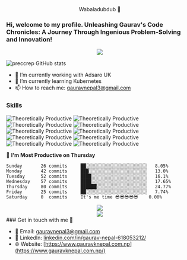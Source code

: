 <div align="center">
Wabaladubdub 👋 
</div>

### Hi, welcome to my profile. Unleashing Gaurav's Code Chronicles: A Journey Through Ingenious Problem-Solving and Innovation!
<div align="center"> <img src="https://visitor-badge.glitch.me/badge?page_id=gauravnepal3&style=flat-square&color=blueviolet" /> </div>
<!-- ![](https://komarev.com/ghpvc/?username=gauravnepal3) -->


![preccrep GitHub stats](https://github-readme-stats.vercel.app/api?username=gauravnepal3&show_icons=true&theme=tokyonight)

- 🔭 I’m currently working with Adsaro UK
- 🌱 I’m currently learning Kubernetes
- 📫 How to reach me: gauravnepal3@gmail.com

### Skills 
![Theoretically Productive](https://img.shields.io/badge/Javascript-F7DF1E?style=for-the-badge&logo=javascript&logoColor=black)
![Theoretically Productive](https://img.shields.io/badge/HTML-E34F26?style=for-the-badge&logo=html5&logoColor=black)
![Theoretically Productive](https://img.shields.io/badge/CSS-1572B6?style=for-the-badge&logo=css3&logoColor=black)
![Theoretically Productive](https://img.shields.io/badge/TailwindCSS-06B6D4?style=for-the-badge&logo=tailwindcss&logoColor=black)
![Theoretically Productive](https://img.shields.io/badge/ReactJS-61DAFB?style=for-the-badge&logo=react&logoColor=black)
![Theoretically Productive](https://img.shields.io/badge/Node.js-339933?style=for-the-badge&logo=nodedotjs&logoColor=black)
![Theoretically Productive](https://img.shields.io/badge/.NET-512BD4?style=for-the-badge&logo=dotnet&logoColor=black)
![Theoretically Productive](https://img.shields.io/badge/Git-F05032?style=for-the-badge&logo=git&logoColor=black)
![Theoretically Productive](https://img.shields.io/badge/TypeScript-3178C6?style=for-the-badge&logo=typescript&logoColor=black)
![Theoretically Productive](https://img.shields.io/badge/Next.js-000000?style=for-the-badge&logo=nextdotjs&logoColor=white)

📅 **I'm Most Productive on Thursday** 

```text
Sunday       26 commits     ██░░░░░░░░░░░░░░░░░░░░░░░   8.05%
Monday       42 commits     ███░░░░░░░░░░░░░░░░░░░░░░   13.0% 
Tuesday      52 commits     ████░░░░░░░░░░░░░░░░░░░░░   16.1% 
Wednesday    57 commits     ████░░░░░░░░░░░░░░░░░░░░░   17.65% 
Thursday     80 commits     ██████░░░░░░░░░░░░░░░░░░░   24.77% 
Friday       25 commits     ██░░░░░░░░░░░░░░░░░░░░░░░   7.74% 
Saturday     0  commits     It's me time 😎😎😎😎😎    0.00% 
```

<div align="center">
<img src="(https://github-readme-stats.vercel.app/api/top-langs/?username=gauravnepal3&show_icons=true&theme=radical"/>
</div>


<div align="center"> <img src="https://github-readme-streak-stats.herokuapp.com/?user=gauravnepal3&theme=radical" /> </div>
### Get in touch with me 👀

- 📧 Email: [gauravnepal3@gmail.com](mailto:gauravnepal3@gmail.com)
- 💼 LinkedIn: [linkedin.com/in/gaurav-nepal-618053212/](https://www.linkedin.com/in/gaurav-nepal-618053212/)
- 🌐 Website: [https://www.gauravknepal.com.np](https://www.gauravknepal.com.np/)

